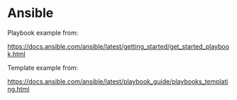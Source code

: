 # Ansible

Playbook example from:

<https://docs.ansible.com/ansible/latest/getting_started/get_started_playbook.html>

Template example from:

<https://docs.ansible.com/ansible/latest/playbook_guide/playbooks_templating.html>
